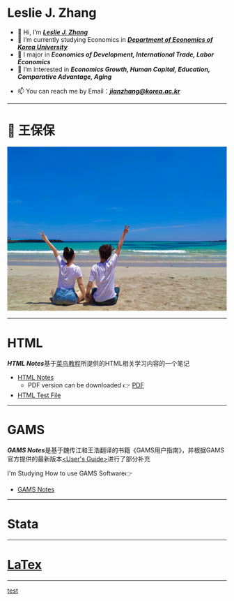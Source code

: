 # Leslie J. Zhang

- 👋 Hi, I’m <b><i>[Leslie J. Zhang](https://lesliezj09.github.io/Leslie/Eco/)</i></b>
- 🌱 I’m currently studying Economics in [***Department of Economics of Korea University***](http://econ.korea.ac.kr/econ/)
- 💞️ I major in ***Economics of Development, International Trade, Labor Economics***
- 👀 I’m interested in ***Economics Growth, Human Capital, Education, Comparative Advantage, Aging***
<!--- 💞️ I’m looking to collaborate on ...
--->
- 📫 You can reach me by Email：<a href="mailto:jianzhang@korea.ac.kr?Subject=To%20Leslie"><b><i>jianzhang@korea.ac.kr</i></b></a>

<!---
Lesliezj09/Leslie is a ✨ special ✨ repository because its `README.md` (this file) appears on your GitHub profile.
You can click the Preview link to take a look at your changes.
--->

****
# 💌 王保保 

![wangbaobao](2021-06-16-12-45-41.png)


****
# HTML 

***HTML Notes***基于[菜鸟教程](https://www.runoob.com/)所提供的HTML相关学习内容的一个笔记

* [HTML Notes](https://lesliezj09.github.io/Leslie/HTML_Notes/HTML_md_html/)
  * PDF version can be downloaded  👉  [PDF](https://lesliezj09.github.io/Leslie/HTML_Notes/HTML_md_html/htmllearn.pdf)
* [HTML Test File](https://lesliezj09.github.io/Leslie/HTML_Notes/HTML_html/)


****
# GAMS 

***GAMS Notes***是基于魏传江和王浩翻译的书籍《GAMS用户指南》，并根据GAMS官方提供的最新版本[<User's Guide>](https://www.gams.com/latest/docs/gams.pdf)进行了部分补充

I'm Studying How to use GAMS Software👉 

* [GAMS Notes](https://lesliezj09.github.io/Leslie/GAMS_Notes/)


****
# Stata


****
# [LaTex]()


****

[test](https://lesliezj09.github.io/Leslie/test/)


